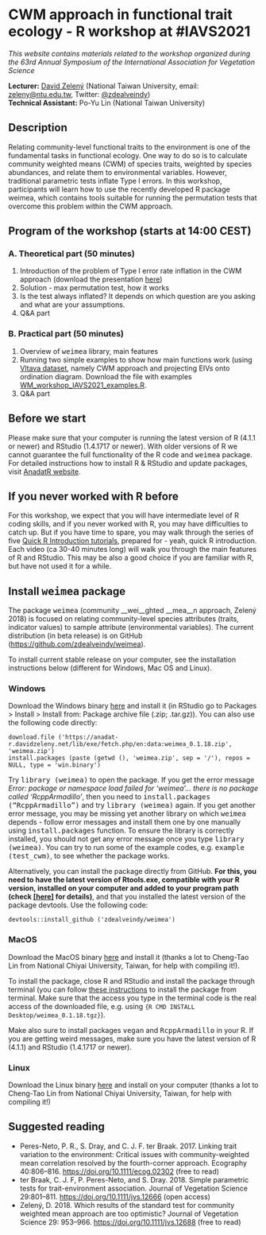 # CWM approach in functional trait ecology - R workshop at #IAVS2021

*This website contains materials related to the workshop organized during the 63rd Annual Symposium of the International Association for Vegetation Science*

**Lecturer:** [David Zelený](https://www.davidzeleny.net) (National Taiwan University, email: zeleny@ntu.edu.tw, Twitter: [@zdealveindy](https://twitter.com/zdealveindy))   
**Technical Assistant:** Po-Yu Lin (National Taiwan University)

## Description
Relating community-level functional traits to the environment is one of the fundamental tasks in functional ecology. One way to do so is to calculate community weighted means (CWM) of species traits, weighted by species abundances, and relate them to environmental variables. However, traditional parametric tests inflate Type I errors. In this workshop, participants will learn how to use the recently developed R package weimea, which contains tools suitable for running the permutation tests that overcome this problem within the CWM approach.

## Program of the workshop (starts at 14:00 CEST)
### A. Theoretical part (50 minutes)
1. Introduction of the problem of Type I error rate inflation in the CWM approach (download the presentation [here](https://github.com/zdealveindy/IAVS2021_weimea_workshop/raw/main/CWM_workshop_IAVS2021_slides.pdf))
2. Solution - max permutation test, how it works
3. Is the test always inflated? It depends on which question are you asking and what are your assumptions.
4. Q&A part

### B. Practical part (50 minutes)
1. Overview of <tt>weimea</tt> library, main features
2. Running two simple examples to show how main functions work (using [Vltava dataset](https://anadat-r.davidzeleny.net/doku.php/en:data:vltava), namely CWM approach and projecting EIVs onto ordination diagram. Download the file with examples [WM_workshop_IAVS2021_examples.R](https://github.com/zdealveindy/IAVS2021_weimea_workshop/blob/main/CWM_workshop_IAVS2021_examples.R).
3. Q&A part

## Before we start
Please make sure that your computer is running the latest version of R (4.1.1 or newer) and RStudio (1.4.1717 or newer). With older versions of R we cannot guarantee the full functionality of the R code and <tt>weimea</tt> package. For detailed instructions how to install R & RStudio and update packages, visit [AnadatR website](https://anadat-r.davidzeleny.net/doku.php/en:r).

## If you never worked with R before
For this workshop, we expect that you will have intermediate level of R coding skills, and if you never worked with R, you may have difficulties to catch up. But if you have time to spare, you may walk through the series of five [Quick R Introduction tutorials](https://www.davidzeleny.net/wiki/doku.php/quickr:start), prepared for - yeah, quick R introduction. Each video (ca 30-40 minutes long) will walk you through the main features of R and RStudio. This may be also a good choice if you are familiar with R, but have not used it for a while.

## Install <tt>weimea</tt> package
The package <tt>weimea</tt> (community __wei__ghted __mea__n approach, Zelený 2018) is focused on relating community-level species attributes (traits, indicator values) to sample attribute (environmental variables). The current distribution (in beta release) is on GitHub (https://github.com/zdealveindy/weimea).

To install current stable release on your computer, see the installation instructions below (different for Windows, Mac OS and Linux).

### Windows
Download the Windows binary [here](https://anadat-r.davidzeleny.net/lib/exe/fetch.php/en:data:weimea_0.1.18.zip) and install it (in RStudio go to Packages > Install > Install from: Package archive file (.zip; .tar.gz)). You can also use the following code directly:

```
download.file ('https://anadat-r.davidzeleny.net/lib/exe/fetch.php/en:data:weimea_0.1.18.zip', 'weimea.zip')
install.packages (paste (getwd (), 'weimea.zip', sep = '/'), repos = NULL, type = 'win.binary')
```
 Try <tt>library (weimea)</tt> to open the package. If you get the error message *Error: package or namespace load failed for ‘weimea’... there is no package called ‘RcppArmadillo’*, then you need to <tt>install.packages (“RcppArmadillo”)</tt> and try <tt>library (weimea)</tt> again. If you get another error message, you may be missing yet another library on which <tt>weimea</tt> depends - follow error messages and install them one by one manually using <tt>install.packages</tt> function. To ensure the library is correctly installed, you should not get any error message once you type <tt>library (weimea)</tt>. You can try to run some of the example codes, e.g. <tt>example (test_cwm)</tt>, to see whether the package works.

Alternatively, you can install the package directly from GitHub. **For this, you need to have the latest version of Rtools.exe, compatible with your R version, installed on your computer and added to your program path (check [[here]](https://anadat-r.davidzeleny.net/doku.php/en:r#installing_from_github) for details)**, and that you installed the latest version of the package devtools. Use the following code:

```
devtools::install_github ('zdealveindy/weimea')
```

### MacOS ###
Download the MacOS binary [here](https://anadat-r.davidzeleny.net/lib/exe/fetch.php/en:data:macos:weimea_0.1.18.tgz) and install it (thanks a lot to Cheng-Tao Lin from National Chiyai University, Taiwan, for help with compiling it!).

To install the package, close R and RStudio and install the package through terminal (you can follow [these instructions](http://www.ryantmoore.org/files/ht/htrtargz.pdf) to install the package from terminal. Make sure that the access you type in the terminal code is the real access of the downloaded file, e.g. using ```{R CMD INSTALL Desktop/weimea_0.1.18.tgz}```). 

Make also sure to install packages <tt>vegan</tt> and <tt>RcppArmadillo</tt> in your R. If you are getting weird messages, make sure you have the latest version of R (4.1.1) and RStudio (1.4.1717 or newer).

### Linux ###
Download the Linux binary [here](https://anadat-r.davidzeleny.net/lib/exe/fetch.php/en:data:linux:weimea_0.1.18_r_x86_64-pc-linux-gnu.tar.gz) and install on your computer (thanks a lot to Cheng-Tao Lin from National Chiyai University, Taiwan, for help with compiling it!)

## Suggested reading
* Peres-Neto, P. R., S. Dray, and C. J. F. ter Braak. 2017. Linking trait variation to the environment: Critical issues with community-weighted mean correlation resolved by the fourth-corner approach. Ecography 40:806–816. https://doi.org/10.1111/ecog.02302 (free to read)
* ter Braak, C. J. F, P. Peres-Neto, and S. Dray. 2018. Simple parametric tests for trait-environment association. Journal of Vegetation Science 29:801–811. https://doi.org/10.1111/jvs.12666 (open access) 
* Zelený, D. 2018. Which results of the standard test for community weighted mean approach are too optimistic? Journal of Vegetation Science 29: 953–966. https://doi.org/10.1111/jvs.12688 (free to read)
